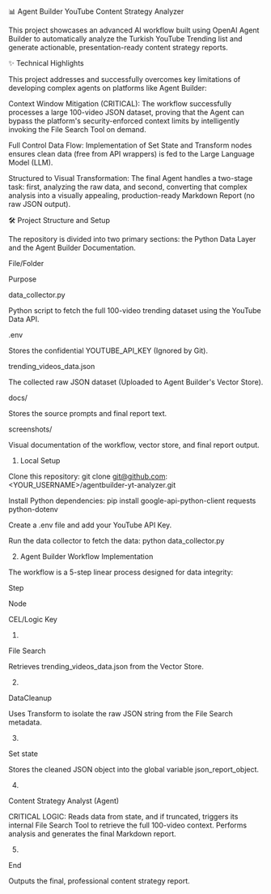 📊 Agent Builder YouTube Content Strategy Analyzer

This project showcases an advanced AI workflow built using OpenAI Agent Builder to automatically analyze the Turkish YouTube Trending list and generate actionable, presentation-ready content strategy reports.

✨ Technical Highlights

This project addresses and successfully overcomes key limitations of developing complex agents on platforms like Agent Builder:

Context Window Mitigation (CRITICAL): The workflow successfully processes a large 100-video JSON dataset, proving that the Agent can bypass the platform's security-enforced context limits by intelligently invoking the File Search Tool on demand.

Full Control Data Flow: Implementation of Set State and Transform nodes ensures clean data (free from API wrappers) is fed to the Large Language Model (LLM).

Structured to Visual Transformation: The final Agent handles a two-stage task: first, analyzing the raw data, and second, converting that complex analysis into a visually appealing, production-ready Markdown Report (no raw JSON output).

🛠️ Project Structure and Setup

The repository is divided into two primary sections: the Python Data Layer and the Agent Builder Documentation.

File/Folder

Purpose

data_collector.py

Python script to fetch the full 100-video trending dataset using the YouTube Data API.

.env

Stores the confidential YOUTUBE_API_KEY (Ignored by Git).

trending_videos_data.json

The collected raw JSON dataset (Uploaded to Agent Builder's Vector Store).

docs/

Stores the source prompts and final report text.

screenshots/

Visual documentation of the workflow, vector store, and final report output.

1. Local Setup

Clone this repository: git clone git@github.com:<YOUR_USERNAME>/agentbuilder-yt-analyzer.git

Install Python dependencies: pip install google-api-python-client requests python-dotenv

Create a .env file and add your YouTube API Key.

Run the data collector to fetch the data: python data_collector.py

2. Agent Builder Workflow Implementation

The workflow is a 5-step linear process designed for data integrity:

Step

Node

CEL/Logic Key

1.

File Search

Retrieves trending_videos_data.json from the Vector Store.

2.

DataCleanup

Uses Transform to isolate the raw JSON string from the File Search metadata.

3.

Set state

Stores the cleaned JSON object into the global variable json_report_object.

4.

Content Strategy Analyst (Agent)

CRITICAL LOGIC: Reads data from state, and if truncated, triggers its internal File Search Tool to retrieve the full 100-video context. Performs analysis and generates the final Markdown report.

5.

End

Outputs the final, professional content strategy report.